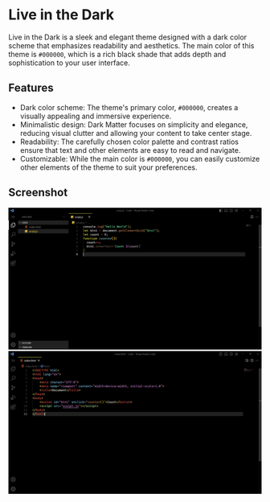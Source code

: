 # Live in the Dark

Live in the Dark is a sleek and elegant theme designed with a dark color scheme that emphasizes readability and aesthetics. The main color of this theme is `#000000`, which is a rich black shade that adds depth and sophistication to your user interface.

## Features

- Dark color scheme: The theme's primary color, `#000000`, creates a visually appealing and immersive experience.
- Minimalistic design: Dark Matter focuses on simplicity and elegance, reducing visual clutter and allowing your content to take center stage.
- Readability: The carefully chosen color palette and contrast ratios ensure that text and other elements are easy to read and navigate.
- Customizable: While the main color is `#000000`, you can easily customize other elements of the theme to suit your preferences.

## Screenshot
<img src="image/screenshot1.png" alt="Screenshot 1" >
<img src="image/Screenshot2.png" alt="Screenshot 2" >
